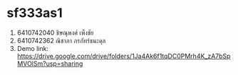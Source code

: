 # sf333as1
1. 6410742040 ชิษณุพงศ์ เพ็งชัย
2. 6410742362 ณิชาภา ภรภัทร์ธนะดุล
3. Demo link: https://drive.google.com/drive/folders/1Ja4Ak6f1tqDC0PMrh4K_zA7bSpMVOlSm?usp=sharing
